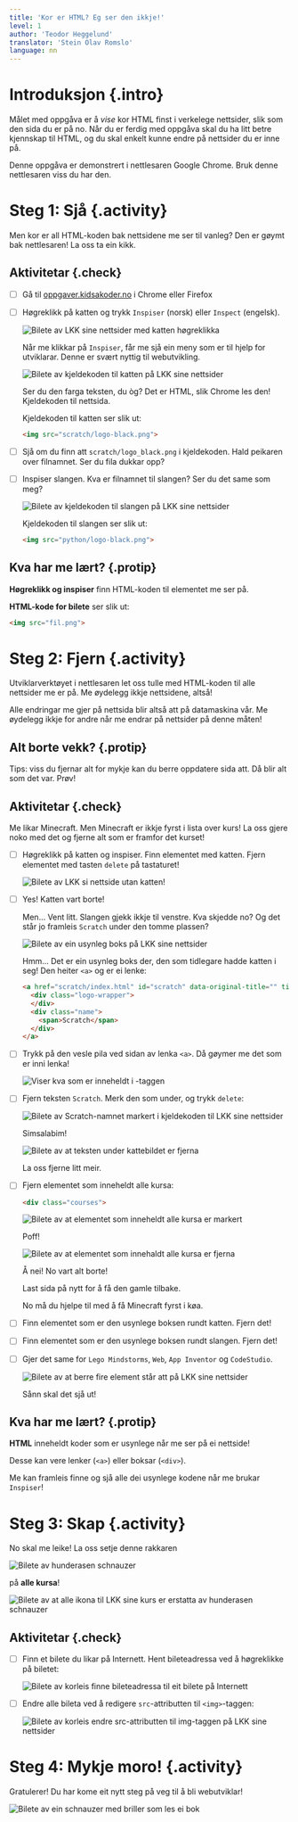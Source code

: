 ```yaml
---
title: 'Kor er HTML? Eg ser den ikkje!'
level: 1
author: 'Teodor Heggelund'
translator: 'Stein Olav Romslo'
language: nn
---
```



# Introduksjon {.intro}

Målet med oppgåva er å _vise_ kor HTML finst i verkelege nettsider, slik som den
sida du er på no. Når du er ferdig med oppgåva skal du ha litt betre kjennskap
til HTML, og du skal enkelt kunne endre på nettsider du er inne på.

Denne oppgåva er demonstrert i nettlesaren Google Chrome. Bruk denne nettlesaren
viss du har den.


# Steg 1: Sjå {.activity}

Men kor er all HTML-koden bak nettsidene me ser til vanleg? Den er gøymt bak
nettlesaren! La oss ta ein kikk.

## Aktivitetar {.check}

- [ ] Gå til [oppgaver.kidsakoder.no](http://oppgaver.kidsakoder.no) i Chrome
  eller Firefox

- [ ] Høgreklikk på katten og trykk `Inspiser` (norsk) eller `Inspect`
  (engelsk).

  ![Bilete av LKK sine nettsider med katten høgreklikka](inspiser_katten.png)

  Når me klikkar på `Inspiser`, får me sjå ein meny som er til hjelp for
  utviklarar. Denne er svært nyttig til webutvikling.

  ![Bilete av kjeldekoden til katten på LKK sine nettsider](kattens_kildekode.png)

  Ser du den farga teksten, du òg? Det er HTML, slik Chrome les den! Kjeldekoden
  til nettsida.

  Kjeldekoden til katten ser slik ut:

  ```html
  <img src="scratch/logo-black.png">
  ```

- [ ] Sjå om du finn att `scratch/logo_black.png` i kjeldekoden. Hald peikaren
  over filnamnet. Ser du fila dukkar opp?

- [ ] Inspiser slangen. Kva er filnamnet til slangen? Ser du det same som meg?

  ![Bilete av kjeldekoden til slangen på LKK sine nettsider](slangens_kildekode.png)

  Kjeldekoden til slangen ser slik ut:

  ```html
  <img src="python/logo-black.png">
  ```

## Kva har me lært? {.protip}

**Høgreklikk og inspiser** finn HTML-koden til elementet me ser på.

**HTML-kode for bilete** ser slik ut:

```html
<img src="fil.png">
```


# Steg 2: Fjern {.activity}

Utviklarverktøyet i nettlesaren let oss tulle med HTML-koden til alle nettsider
me er på. Me øydelegg ikkje nettsidene, altså!

Alle endringar me gjer på nettsida blir altså att på datamaskina vår. Me
øydelegg ikkje for andre når me endrar på nettsider på denne måten!

## Alt borte vekk? {.protip}

Tips: viss du fjernar alt for mykje kan du berre oppdatere sida att. Då blir alt
som det var. Prøv!

## Aktivitetar {.check}

Me likar Minecraft. Men Minecraft er ikkje fyrst i lista over kurs! La oss gjere
noko med det og fjerne alt som er framfor det kurset!

- [ ] Høgreklikk på katten og inspiser. Finn elementet med katten. Fjern
  elementet med tasten `delete` på tastaturet!

  ![Bilete av LKK si nettside utan katten!](katten_er_borte.png)

- [ ] Yes! Katten vart borte!

  Men... Vent litt. Slangen gjekk ikkje til venstre. Kva skjedde no? Og det står
  jo framleis `Scratch` under den tomme plassen?

  ![Bilete av ein usynleg boks på LKK sine nettsider](kattens_usynlige_boks.png)

  Hmm... Det er ein usynleg boks der, den som tidlegare hadde katten i seg! Den
  heiter `<a>` og er ei lenke:

  ```html
  <a href="scratch/index.html" id="scratch" data-original-title="" title="" aria-describedby="popover162945">
    <div class="logo-wrapper">
    </div>
    <div class="name">
      <span>Scratch</span>
    </div>
  </a>
  ```

- [ ] Trykk på den vesle pila ved sidan av lenka `<a>`. Då gøymer me det som er
  inni lenka!

  ![Viser kva som er inneheldt i <a>-taggen](liten_a.png)

- [ ] Fjern teksten `Scratch`. Merk den som under, og trykk `delete`:

  ![Bilete av Scratch-namnet markert i kjeldekoden til LKK sine nettsider](teksten_scratch.png)

  Simsalabim!

  ![Bilete av at teksten under kattebildet er fjerna](simsalabim.png)

  La oss fjerne litt meir.

- [ ] Fjern elementet som inneheldt alle kursa:

  ```html
  <div class="courses">
  ```

  ![Bilete av at elementet som inneheldt alle kursa er markert](class_courses.png)

  Poff!

  ![Bilete av at elementet som innehaldt alle kursa er fjerna](alt_borte.png)

  Å nei! No vart alt borte!

  Last sida på nytt for å få den gamle tilbake.

  No må du hjelpe til med å få Minecraft fyrst i køa.

- [ ] Finn elementet som er den usynlege boksen rundt katten. Fjern det!

- [ ] Finn elementet som er den usynlege boksen rundt slangen. Fjern det!

- [ ] Gjer det same for `Lego Mindstorms`, `Web`, `App Inventor` og
  `CodeStudio`.

  ![Bilete av at berre fire element står att på LKK sine nettsider](minecraft_yay.png)

  Sånn skal det sjå ut!

## Kva har me lært? {.protip}

**HTML** inneheldt koder som er usynlege når me ser på ei nettside!

Desse kan vere lenker (`<a>`) eller boksar (`<div>`).

Me kan framleis finne og sjå alle dei usynlege kodene når me brukar `Inspiser`!


# Steg 3: Skap {.activity}

No skal me leike! La oss setje denne rakkaren

![Bilete av hunderasen schnauzer](schnauzer.jpg)

på **alle kursa**!

![Bilete av at alle ikona til LKK sine kurs er erstatta av hunderasen schnauzer](schnauzere.png)

## Aktivitetar {.check}

- [ ] Finn et bilete du likar på Internett. Hent bileteadressa ved å høgreklikke
  på biletet:

  ![Bilete av korleis finne bileteadressa til eit bilete på Internett](bildeadresse.png)

- [ ] Endre alle bileta ved å redigere `src`-attributten til `<img>`-taggen:

  ![Bilete av korleis endre src-attributten til img-taggen på LKK sine nettsider](ny_og_bedre_src.png)


# Steg 4: Mykje moro! {.activity}

Gratulerer! Du har kome eit nytt steg på veg til å bli webutviklar!

![Bilete av ein schnauzer med briller som les ei bok](schnauzer_web_developer.jpg)
